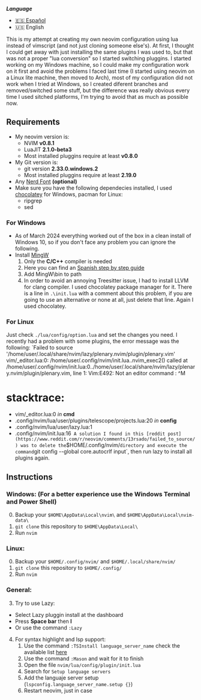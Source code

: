 ***Language***
- [:es: Español](./README.es.md)
- :us: English

This is my attempt at creating my own neovim configuration using lua instead of vimscript (and not just cloning someone else's). At first, I thought I could get away with just installing the same plugins I was used to, but that was not a proper "lua conversion" so I started switching pluggins.
I started working on my Windows machine, so I could make my configuration work on it first and avoid the problems I faced last time (I started using neovim on a Linux lite machine, then moved to Arch), most of my configuration did not work when I tried at Windows, so I created diferent branches and removed/switched some stuff, but the difference was really obvious every time I used sitched platforms, I'm trying to avoid that as much as possible now.

## Requirements
* My neovim version is:
  * NVIM **v0.8.1**
  * LuaJIT **2.1.0-beta3**
  * Most installed pluggins require at least **v0.8.0**
* My Git version is:
  * git version **2.33.0.windows.2**
  * Most installed pluggins require at least **2.19.0**
* Any [Nerd Font](https://www.nerdfonts.com/) __(optional)__
* Make sure you have the following dependecies installed, I used [chocolatey](https://chocolatey.org/) for Windows, pacman for Linux:
  * ripgrep
  * sed
    
### For Windows
* As of March 2024 everything worked out of the box in a clean install of Windows 10, so if you don't face any problem you can ignore the following.
* Install [MingW](https://osdn.net/projects/mingw/downloads/68260/mingw-get-setup.exe/)
  1. Only the **C/C++** compiler is needed
  2. Here you can find an [Spanish step by step guide](https://platzi.com/tutoriales/1189-algoritmos-2017/1901-como-instalar-gcc-para-compilar-programas-en-c-desde-la-consola-en-windows/)
  3. Add MingW\bin to path
  4. In order to avoid an annoying Treesitter issue, I had to install LLVM for clang compiler. I used chocolatey package manager for it. There is a line in `.\init.lua` with a comment about this problem, if you are going to use an alternative or none at all, just delete that line. Again I used chocolatey.

### For Linux
Just check `./lua/config/option.lua` and set the changes you need.
I recently had a problem with some plugins, the error message was the following:
`Failed to source '/home/user/.local/share/nvim/lazy/plenary.nvim/plugin/plenary.vim'
vim/_editor.lua:0: /home/user/.config/nvim/init.lua..nvim_exec2() called at /home/user/.config/nvim/init.lua:0../home/user/.local/share/nvim/lazy/plenary.nvim/plugin/plenary.vim, line 1: Vim:E492: Not an editor command
: ^M

# stacktrace:
  - vim/_editor.lua:0 _in_ **cmd**
  - .config/nvim/lua/user/plugins/telescope/projects.lua:20 _in_ **config**
  - .config/nvim/lua/user/lazy.lua:1
  - .config/nvim/init.lua:16` 
A solution I found in this [reddit post](https://www.reddit.com/r/neovim/comments/13rsado/failed_to_source/) was to delete the `$HOME/.config/nvim/` directory and execute the command `git config --global core.autocrlf input`, then run lazy to install all plugins again.

## Instructions
### Windows: (For a better experience use the Windows Terminal and Power Shell)
0. Backup your `$HOME\AppData\Local\nvim\` and `$HOME\AppData\Local\nvim-data\`
1. `git clone` this repository to `$HOME\AppData\Local\`
2. Run `nvim`

### Linux:
0. Backup your `$HOME/.config/nvim/` and `$HOME/.local/share/nvim/`
1. `git clone` this repository to `$HOME/.config/`
2. Run `nvim`

### General:
3. Try to use Lazy:
  * Select Lazy pluggin install at the dashboard
  * Press **Space bar** then **l**
  * Or use the command `:Lazy`
4. For syntax highlight and lsp support:
    1. Use the command `:TSInstall language_server_name` check the available list [here](https://github.com/williamboman/mason-lspconfig.nvim#available-lsp-servers)
    2. Use the command `:Mason` and wait for it to finish
    3. Open the file `nvim/lua/config/plugin/init.lua`
    4. Search for `Setup language servers`
    5. Add the languaje server setup (`lspconfig.language_server_name.setup {}`)
    6. Restart neovim, just in case
